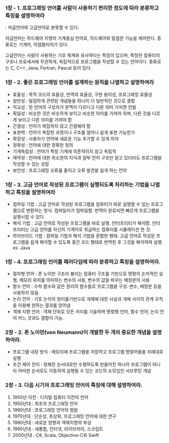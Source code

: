 ### 1장 - 1. 프로그래밍 언어를 사람이 사용하기 편리한 정도에 따라 분류하고 특징을 설명하여라

: 저급언어와 고급언어로 분류할 수 있다. 

저급언어는 하드웨어 지향의 기계중심 언어로, 하드웨어와 밀접한 기능을 제어한다. 종류로는 기계어, 어셈블리어가 있다.

고급언어는 사람이 사용하는 기호 체계와 유사하다는 특징이 있으며, 특정한 컴퓨터의 구조나 프로세서에 무관하게, 독립적으로 프로그램을 작성할 수 있는 언어이다. 종류로는 C, C++, Java, Fortran, Pascal 등이 있다.

### 1장 - 2. 좋은 프로그래밍 언어를 설계하는 원칙을 나열하고 설명하여라

- 효율성 : 목적 코드의 효율성, 번역의 효율성, 구현 용이성, 프로그래밍 효율성
- 일반성 : 밀접하게 관련된 개념들을 하나의 더 일반적인 것으로 결합
- 직교성 : 한 언어의 구성자가 문맥이 다르다고 다른 의미 가지면 안됨
- 획일성 : 비슷한 것은 비슷하게 보이고 비슷한 의미를 가져야 하며, 다른 것을 다르게 보이고 다른 의미를 가져야 함
- 간결성 : 언어가 복잡하지 않고 간결해야 함
- 표현력 : 언어가 복잡한 과정이나 구조를 얼마나 쉽게 표현 가능한가
- 확장성 : 사용자가 언어에 새로운 기능 추가할 수 있게 하자
- 정확성 : 언어에 대한 정확한 정의
- 기계독립성 : 언어가 특정 기계에 의존적이지 않고 독립적
- 제약성 : 언어에 대한 최소한의 지식과 일부 언어 구조만 알고 있더라도 프로그램을 작성할 수 있는 성질
- 보안성 : 프로그래밍 오류를 줄이고 오류 발견을 쉽게 하는 언어

### 1장 - 3. 고급 언어로 작성된 프로그램이 실행되도록 처리하는 기법을 나열하고 특징을 설명하여라

- 컴파일 기법 : 고급 언어로 작성된 프로그램을 컴퓨터가 바로 실행할 수 있는 프로그램으로 변환하는 방식. 컴파일러가 컴파일함. 번역이 완료되면 빠르게 프로그램을 실행시킬 수 있다.
- 해석 기법 : 고급 언어로 작성된 프로그램을 바로 실행. 인터프리터가 해석함. 인터프리터는 고급 언어를 자신의 기계어로 취급하는 컴퓨터를 시뮬레이션 한 것.
- 하이브리드 기법 : 컴파일 기법과 해석 기법을 혼합한 형태. 고급 언어로 작성된 프로그램을 쉽게 해석할 수 있도록 중간 코드 형태로 번역한 후 그것을 해석하여 실행. ex. Java

### 1장 - 4. 프로그래밍 언어를 패러다임에 따라 분류하고 특징을 설명하여라.

- 절차형 언어 : 폰 노이만 구조라 불리는 컴퓨터 구조를 기반으로 명령의 순차적인 실행, 메모리 위치를 의미하는 변수의 사용, 변수의 값을 바꾸는 배정문의 사용.
- 함수 언어 : 수학 함수와 같은 원리의 함수들로 프로그램을 구성. 변수, 배정문 등을 사용하지 않음.
- 논리 언어 : 기호 논리의 원리를기반으로 개체에 대한 사실과 개체 사이의 관계 규칙을 이용해 원하는 결과를 얻어냄
- 객체 지향 언어 : 객체 단위로 모든 처리를 기술하며 명령형 언어, 함수 언어, 논리 언어 어느 것과도 결합이 가능.

### 2장 - 2. 폰 노이만(von Neumann)이 개발한 두 개의 중요한 개념을 설명하여라.

- 프로그램 내장 방식 : 메모리에 프로그램을 저장하고 프로그램 명령어들을 차례대로 실행
- 조건 제어 전이 : 정해진 순서대로만 수행하도록 만들어진 하나의 프로그램이 아니라 어떠한 순서로도 이동하여 실행될 수 있는 코드의 소모임인 서브루틴 개념

### 2장 - 3. 다음 시기의 프로그래밍 언어의 특징에 대해 설명하여라.

1. 1950년 이전 : 디지털 컴퓨터 이전의 언어
2. 1950년대 : 최초의  프로그래밍 언어
3. 1960년대 : 프로그래밍 언어의 범람
4. 1970년대 : 단순성, 추상화, 프로그래밍 언어에 대한 연구
5. 1980년대 : 새로운 방향과 객체지향의 부상
6. 1990년대 : 새통합, 인터넷, 라이브러리, 스크립트
7. 2000년대 : C#, Scala, Objective-C와 Swift
